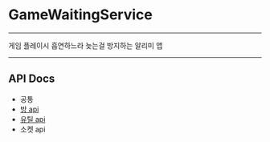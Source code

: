 # GameWaitingService
- - -
게임 플레이시 흡연하느라 늦는걸 방지하는 알리미 앱
- - -
## API Docs
- 공통
- [방 api](http://18.189.220.120:8090/api/v1/docs/rooms)
- [유틸 api](http://18.189.220.120:8090/api/v1/docs/utils) 
- 소켓 api
